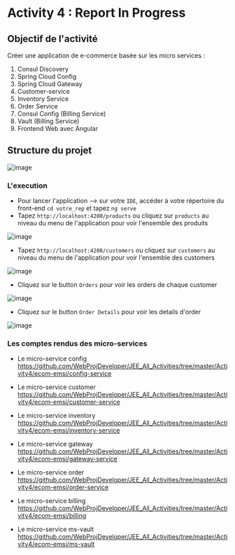 # Activity 4 : Report In Progress
 
## Objectif de l'activité
Créer une application de e-commerce basée sur les micro services :
1. Consul Discovery
2. Spring Cloud Config
3. Spring Cloud Gateway
4. Customer-service
5. Inventory Service
6. Order Service
7. Consul Config (Billing Service)
8. Vault (Billing Service)
9. Frontend Web avec Angular

## Structure du projet

![image](https://github.com/WebProjDeveloper/JEE_All_Activities/assets/125798807/3a9f2409-d9da-49e3-a8d3-14ee79a644d6)

### L'execution
+ Pour lancer l'application --> sur votre `IDE`, accéder à votre répertoire du front-end `cd votre_rep` et tapez `ng serve`
+ Tapez `http://localhost:4200/products` ou cliquez sur `products` au niveau du menu de l'application pour voir l'ensemble des produits
  
![image](https://github.com/WebProjDeveloper/JEE_All_Activities/assets/125798807/e56ad5c0-b5c7-4d6d-91f1-6b73bddd29d0)

+ Tapez `http://localhost:4200/customers` ou cliquez sur `customers` au niveau du menu de l'application pour voir l'ensemble des customers

![image](https://github.com/WebProjDeveloper/JEE_All_Activities/assets/125798807/80be7717-95c9-418d-98f2-41f77b6ebad4)

+ Cliquez sur le button `Orders` pour voir les orders de chaque customer

![image](https://github.com/WebProjDeveloper/JEE_All_Activities/assets/125798807/d81014bc-b5a8-41f4-b6c4-5275b13af9c4)

+ Cliquez sur le button `Order Details` pour voir les details d'order

![image](https://github.com/WebProjDeveloper/JEE_All_Activities/assets/125798807/439d8ba6-dc70-4388-a6d6-34633321a30e)

### Les comptes rendus des micro-services

+ Le micro-service config
https://github.com/WebProjDeveloper/JEE_All_Activities/tree/master/Activity4/ecom-emsi/config-service

+ Le micro-service customer
https://github.com/WebProjDeveloper/JEE_All_Activities/tree/master/Activity4/ecom-emsi/customer-service

+ Le micro-service inventory
https://github.com/WebProjDeveloper/JEE_All_Activities/tree/master/Activity4/ecom-emsi/inventory-service

+ Le micro-service gateway
https://github.com/WebProjDeveloper/JEE_All_Activities/tree/master/Activity4/ecom-emsi/gateway-service

+ Le micro-service order https://github.com/WebProjDeveloper/JEE_All_Activities/tree/master/Activity4/ecom-emsi/order-service

+ Le micro-service billing https://github.com/WebProjDeveloper/JEE_All_Activities/tree/master/Activity4/ecom-emsi/billing

+ Le micro-service ms-vault
https://github.com/WebProjDeveloper/JEE_All_Activities/tree/master/Activity4/ecom-emsi/ms-vault
